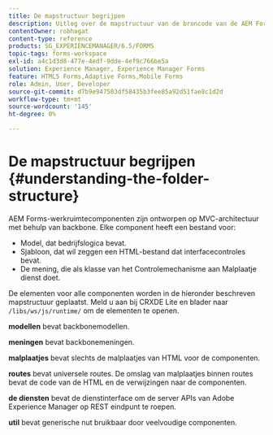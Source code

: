 ```yaml
---
title: De mapstructuur begrijpen
description: Uitleg over de mapstructuur van de broncode van de AEM Forms-werkruimte die moet worden aangepast.
contentOwner: robhagat
content-type: reference
products: SG_EXPERIENCEMANAGER/6.5/FORMS
topic-tags: forms-workspace
exl-id: a4c1d3d8-477e-4edf-9dde-4ef9c766be5a
solution: Experience Manager, Experience Manager Forms
feature: HTML5 Forms,Adaptive Forms,Mobile Forms
role: Admin, User, Developer
source-git-commit: d7b9e947503df58435b3fee85a92d51fae8c1d2d
workflow-type: tm+mt
source-wordcount: '145'
ht-degree: 0%

---
```


# De mapstructuur begrijpen {#understanding-the-folder-structure}

AEM Forms-werkruimtecomponenten zijn ontworpen op MVC-architectuur met behulp van backbone. Elke component heeft een bestand voor:

* Model, dat bedrijfslogica bevat.
* Sjabloon, dat wil zeggen een HTML-bestand dat interfacecontroles bevat.
* De mening, die als klasse van het Controlemechanisme aan Malplaatje dienst doet.

De elementen voor alle componenten worden in de hieronder beschreven mapstructuur geplaatst. Meld u aan bij CRXDE Lite en blader naar `/libs/ws/js/runtime/` om de elementen te openen.

**modellen** bevat backbonemodellen.

**meningen** bevat backbonemeningen.

**malplaatjes** bevat slechts de malplaatjes van HTML voor de componenten.

**routes** bevat universele routes. De omslag van malplaatjes binnen routes bevat de code van de HTML en de verwijzingen naar de componenten.

**de diensten** bevat de dienstinterface om de server APIs van Adobe Experience Manager op REST eindpunt te roepen.

**util** bevat generische nut bruikbaar door veelvoudige componenten.
